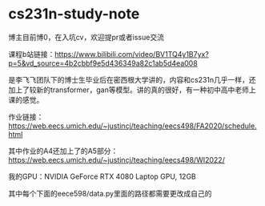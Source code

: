 # cs231n-study-note
博主目前博0，在入坑cv，欢迎提pr或者issue交流

课程b站链接：https://www.bilibili.com/video/BV1TQ4y1B7yx?p=5&vd_source=4b2cbbf9e5d436349a82c1ab5d4ea008

是李飞飞团队下的博士生毕业后在密西根大学讲的，内容和cs231n几乎一样，还加上了较新的transformer，gan等模型。讲的真的很好，有一种初中高中老师上课的感觉。

作业链接：https://web.eecs.umich.edu/~justincj/teaching/eecs498/FA2020/schedule.html

其中作业的A4还加上了的A5部分：https://web.eecs.umich.edu/~justincj/teaching/eecs498/WI2022/

我的GPU：NVIDIA GeForce RTX 4080 Laptop GPU, 12GB

其中每个下面的eece598/data.py里面的路径都需要更改成自己的